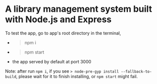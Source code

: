 # A library management system built with Node.js and Express

To test the app, go to app's root directory in the terminal, 
  - > npm i
  - > npm start
  - the app served by default at port 3000

Note: after run `npm i`, if you see `> node-pre-gyp install --fallback-to-build`, please wait for it to finish installing, or `npm start` might fail.
